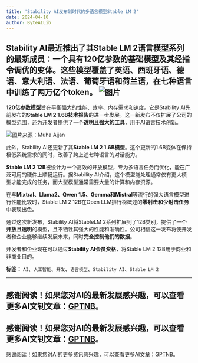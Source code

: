 ```yaml
---
title: 'Stability AI发布划时代的多语言模型Stable LM 2'
date: 2024-04-10
author: ByteAILib
---
```



Stability AI最近推出了其**Stable LM 2语言模型系列**的最新成员：一个具有**120亿参数**的基础模型及其经指令调优的变体。这些模型覆盖了**英语、西班牙语、德语、意大利语、法语、葡萄牙语和荷兰语**，在七种语言中训练了**两万亿个token**。
![图片](https://www.artificialintelligence-news.com/wp-content/uploads/sites/9/2024/04/stability-ai-stable-lm-2-language-model-artificial-intelligence-development.jpeg)
---


**120亿参数模型**旨在平衡强大的性能、效率、内存需求和速度。它是Stability AI先前发布的**Stable LM 2 1.6B技术报告**的进一步发展。这一新发布不仅扩展了公司的模型范围，还为开发者提供了一个**透明且强大的工具**，用于AI语言技术创新。

![图片来源：Muha Ajjan](https://www.artificialintelligence-news.com/wp-content/uploads/sites/9/2024/04/stable-lm-2-leaderboard-2048x596.png)

此外，Stability AI还更新了其**Stable LM 2 1.6B模型**。这个更新的1.6B变体在保持极低系统需求的同时，改善了跨上述七种语言的对话能力。

**Stable LM 2 12B**被设计为一个高效的开放模型，专为多语言任务而优化，能在广泛可用的硬件上顺畅运行。据Stability AI介绍，这个模型能处理通常仅有更大模型才能完成的任务，而大型模型通常需要大量的计算和内存资源。

在与**Mixtral、Llama2、Qwen 1.5、Gemma和Mistral**等流行的强大语言模型进行性能比较时，Stable LM 2 12B在Open LLM排行榜概述的**零射击和少射击任务**中表现出色。

通过这次新发布，Stability AI将StableLM 2系列扩展到了12B类别，提供了一个**开放且透明**的模型，且不牺牲其强大的性能和准确性。公司相信这一发布将使开发者和企业能够继续发展未来，同时**完全控制他们的数据**。

开发者和企业现在可以通过**Stability AI会员资格**，将Stable LM 2 12B用于商业和非商业目的。



**标签：** `AI`、`人工智能`、`开发`、`语言模型`、`Stability AI`、`Stable LM 2`

---
感谢阅读！如果您对AI的最新发展感兴趣，可以查看更多AI文钊文章：[GPTNB](https://gptnb.com)。
---
感谢阅读！如果您对AI的最新发展感兴趣，可以查看更多AI文钊文章：[GPTNB](https://gptnb.com)。
---
感谢阅读！如果您对AI的更多资讯感兴趣，可以查看更多AI文章：[GPTNB](https://gptnb.com)。